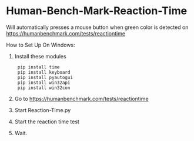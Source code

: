# Human-Bench-Mark-Reaction-Time
Will automatically presses a mouse button when green color is detected on https://humanbenchmark.com/tests/reactiontime

How to Set Up On Windows:
1. Install these modules

        pip install time
        pip install keyboard
        pip install pyautogui
        pip install win32api
        pip install win32con
2. Go to https://humanbenchmark.com/tests/reactiontime
3. Start Reaction-Time.py
4. Start the reaction time test
5. Wait.
